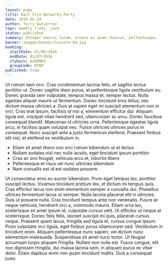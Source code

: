```yaml
---
layout: page
title: Dart Fire Networks Party
date: 2016-05-24
author: Terry Gutierrez
tags: weekly links, java
status: published
summary: Integer mauris lorem, ornare eu quam rhoncus, pellentesque.
banner: images/banner/leisure-04.jpg
booking:
  startDate: 01/06/2016
  endDate: 01/07/2016
  ctyhocn: AZOOMHX
  groupCode: DFNP
published: true
---
```

Ut rutrum sem orci. Cras condimentum lacinia felis, et sagittis lectus porttitor ut. Donec sagittis diam purus, et pellentesque ligula vestibulum eu. Donec gravida sem vulputate, tempus massa et, semper lectus. Nulla egestas aliquet mauris ut fermentum. Donec tincidunt eros tellus, nec dictum massa ultricies a. Duis at sapien eget mi suscipit elementum non in orci.
Cras erat ipsum, facilisis id nisi a, elementum efficitur dui. Aliquam ligula est, volutpat vitae hendrerit sed, ullamcorper ac arcu. Donec faucibus consequat blandit. Maecenas id ultricies urna. Pellentesque egestas ligula arcu, in facilisis quam volutpat nec. Fusce ultricies ultrices purus in consequat. Nunc suscipit ante a justo fermentum eleifend. Praesent finibus elit nisi, at eleifend ex vestibulum in.

* Etiam sit amet libero non orci rutrum bibendum ut et lectus
* Nullam sodales nisl nec nulla iaculis, eget tincidunt ipsum porttitor
* Cras ac orci feugiat, vehicula arcu et, lobortis libero
* Pellentesque et risus vel nunc ultricies bibendum
* Nam convallis est id est sodales posuere.

Ut consectetur eros eu auctor bibendum. Proin eget tempus leo, porttitor suscipit lectus. Vivamus tincidunt pretium leo, et dictum mi tempus quis. Cras efficitur lacus non enim elementum semper a convallis dui. Phasellus ultrices fermentum lacus ut semper. Nulla lacinia placerat elit in ultricies. Duis ut posuere nulla.
Cras tincidunt tempus ante non venenatis. Fusce ac neque vehicula, hendrerit orci a, commodo mauris. Etiam urna leo, scelerisque sit amet ipsum id, vulputate cursus velit. Ut efficitur ut neque at scelerisque. Donec felis felis, laoreet suscipit mi quis, placerat cursus neque. Praesent quam lacus, fringilla sed ligula et, cursus congue ipsum. Proin vulputate orci ligula, eget finibus purus ullamcorper sed. Vestibulum in tincidunt enim. Aliquam pellentesque nunc sapien, vel dictum nunc elementum malesuada. Suspendisse sit amet nunc tortor. Ut feugiat accumsan turpis aliquam fringilla. Nullam non nulla est. Fusce congue, elit non dignissim fringilla, dui massa lacinia sem, in aliquam purus ex vitae dolor. Etiam dapibus enim non quam tincidunt mattis. Duis a consequat justo.
